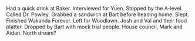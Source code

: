 Had a quick drink at Baker. Interviewed for Yuen. Stopped by the A-level. Called Dr. Powley. Grabbed a sandwich at Bart before heading home. Slept. Finished Wakanda Forever. Left for Woodlawn. Josh and Val and their food platter. Dropped by Bart with mock trial people. House council, Mark and Aidan. North dream?
